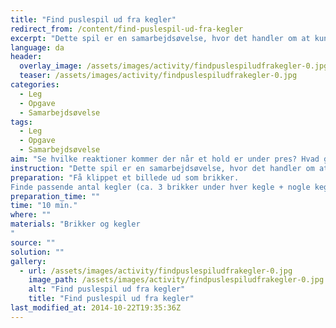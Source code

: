 ```yaml
---
title: "Find puslespil ud fra kegler"
redirect_from: /content/find-puslespil-ud-fra-kegler
excerpt: "Dette spil er en samarbejdsøvelse, hvor det handler om at kunne kommunikere nemt og enkelt til hinanden. Man har klippet et billede ud og gemt ”brikkerne” under nogle kegler. Der er også kegler, hvor der ikke ligger nogle ”brikker”. Det gælder så for holdet at finde brikkerne, ved at man på skift løber hen til keglerne og tjekker om der ligger en brik. Samarbejdet kommer derfor på prøve da man skal kunne kommunikere med hinanden om hvilke kegler der er blevet tjekket, og hvilke der ikke er. Da spillet foregår på tid vil holdene blive udsat for stress, hvilket kan besværligegøre kommunikationen på holdene. Dette bevirker at holdene skal forsøge at bevare overblikket for at løse opgaven bedst muligt."
language: da
header:
  overlay_image: /assets/images/activity/findpuslespiludfrakegler-0.jpg
  teaser: /assets/images/activity/findpuslespiludfrakegler-0.jpg
categories: 
  - Leg
  - Opgave
  - Samarbejdsøvelse
tags: 
  - Leg
  - Opgave
  - Samarbejdsøvelse
aim: "Se hvilke reaktioner kommer der når et hold er under pres? Hvad gør det ved samarbejdet og kommunikationen på holdet?"
instruction: "Dette spil er en samarbejdsøvelse, hvor det handler om at kunne kommunikere nemt og enkelt til hinanden. Man har klippet et billede ud og gemt ”brikkerne” under nogle kegler. Der er også kegler, hvor der ikke ligger nogle ”brikker”. Det gælder så for holdet at finde brikkerne, ved at man på skift løber hen til keglerne og tjekker om der ligger en brik. Samarbejdet kommer derfor på prøve da man skal kunne kommunikere med hinanden om hvilke kegler der er blevet tjekket, og hvilke der ikke er. Da spillet foregår på tid vil holdene blive udsat for stress, hvilket kan besværligegøre kommunikationen på holdene. Dette bevirker at holdene skal forsøge at bevare overblikket for at løse opgaven bedst muligt."
preparation: "Få klippet et billede ud som brikker.
Finde passende antal kegler (ca. 3 brikker under hver kegle + nogle kegler uden brikker)"
preparation_time: ""
time: "10 min."
where: ""
materials: "Brikker og kegler
"
source: ""
solution: ""
gallery:
  - url: /assets/images/activity/findpuslespiludfrakegler-0.jpg
    image_path: /assets/images/activity/findpuslespiludfrakegler-0.jpg
    alt: "Find puslespil ud fra kegler"
    title: "Find puslespil ud fra kegler"
last_modified_at: 2014-10-22T19:35:36Z
---
```


